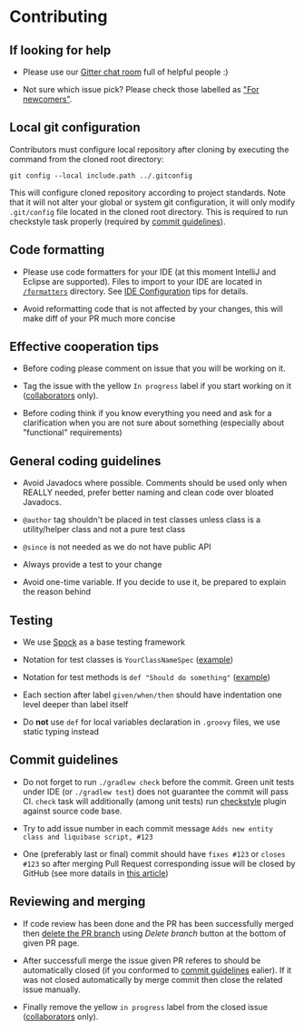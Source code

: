 # Contributing


## If looking for help

* Please use our [Gitter chat room](https://gitter.im/tdziurko/jvm-bloggers) full of helpful people :)

* Not sure which issue pick? Please check those labelled as ["For newcomers"](https://github.com/tdziurko/jvm-bloggers/issues?q=is%3Aissue+is%3Aopen+label%3A%22For+newcomers%22).

## Local git configuration

Contributors must configure local repository after cloning by executing the command from the cloned root directory:

	git config --local include.path ../.gitconfig

This will configure cloned repository according to project standards. Note that it will not alter your global or system git configuration, it will only modify `.git/config` file located in the cloned root directory. This is required to run checkstyle task properly (required by [commit guidelines](https://github.com/tdziurko/jvm-bloggers/blob/master/CONTRIBUTING.md#commit-guidelines)).

## Code formatting

* Please use code formatters for your IDE (at this moment IntelliJ and Eclipse are supported). Files to import to your IDE are located in [`/formatters`](https://github.com/tdziurko/jvm-bloggers/tree/master/config/formatters) directory. See [IDE Configuration](https://github.com/tdziurko/jvm-bloggers/blob/master/config/formatters/How-to.md) tips for details.

* Avoid reformatting code that is not affected by your changes, this will make diff of your PR much more concise


## Effective cooperation tips

* Before coding please comment on issue that you will be working on it.

* Tag the issue with the yellow `In progress` label if you start working on it ([collaborators](https://help.github.com/articles/permission-levels-for-a-user-account-repository/#collaborator-access-on-a-repository-owned-by-a-user-account) only).

* Before coding think if you know everything you need and ask for a clarification when you are not sure about something (especially about "functional" requirements)
 
 

## General coding guidelines

* Avoid Javadocs where possible. Comments should be used only when REALLY needed, prefer better naming and clean code over bloated Javadocs.

* `@author` tag shouldn't be placed in test classes unless class is a utility/helper class and not a pure test class

* `@since` is not needed as we do not have public API

* Always provide a test to your change

* Avoid one-time variable. If you decide to use it, be prepared to explain the reason behind 


 
## Testing
  
* We use [Spock](http://spockframework.github.io/spock/docs/1.0/index.html) as a base testing framework

* Notation for test classes is `YourClassNameSpec` ([example](https://github.com/tdziurko/jvm-bloggers/blob/master/src/test/groovy/pl/tomaszdziurko/jvm_bloggers/utils/DateTimeUtilitiesSpec.groovy#L8))

* Notation for test methods is `def "Should do something"` ([example](https://github.com/tdziurko/jvm-bloggers/blob/master/src/test/groovy/pl/tomaszdziurko/jvm_bloggers/InitialBlogDataPopulationTriggerSpec.groovy#L20))

* Each section after label `given/when/then` should have indentation one level deeper than label itself
  
* Do **not** use `def` for local variables declaration in `.groovy` files, we use static typing instead


## Commit guidelines

* Do not forget to run `./gradlew check` before the commit. Green unit tests under IDE (or `./gradlew test`) does not guarantee the commit will pass CI. `check` task will additionally (among unit tests) run [checkstyle](http://checkstyle.sourceforge.net/) plugin against source code base.

* Try to add issue number in each commit message `Adds new entity class and liquibase script, #123`

* One (preferably last or final) commit should have `fixes #123` or `closes #123` so after merging Pull Request corresponding issue will be closed by GitHub (see more datails in [this article](https://github.com/blog/1386-closing-issues-via-commit-messages))


## Reviewing and merging

* If code review has been done and the PR has been successfully merged then [delete the PR branch](https://help.github.com/articles/deleting-unused-branches/) using _Delete branch_ button at the bottom of given PR page.

* After successfull merge the issue given PR referes to should be automatically closed (if you conformed to [commit guidelines](https://github.com/tdziurko/jvm-bloggers/blob/master/CONTIBUTING.md#commit-guidelines) ealier). If it was not closed automatically by merge commit then close the related issue manually.

* Finally remove the yellow `in progress` label from the closed issue ([collaborators](https://help.github.com/articles/permission-levels-for-a-user-account-repository/#collaborator-access-on-a-repository-owned-by-a-user-account) only).
